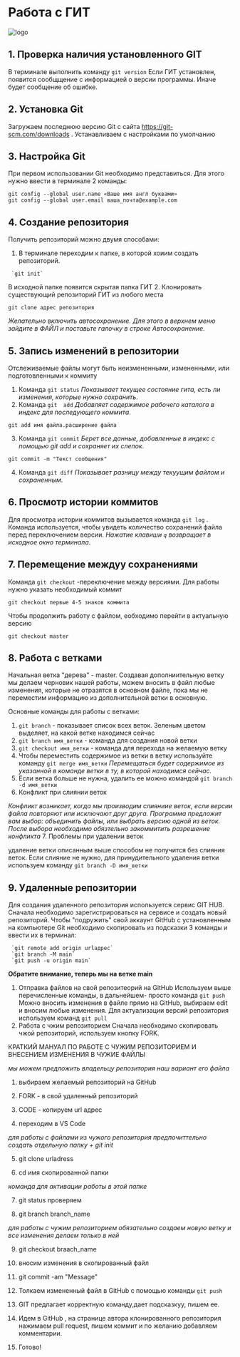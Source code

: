 # Работа с ГИТ

![logo](Gitlogo.png)


## 1. Проверка наличия установленного GIT


В терминале выполнить команду `git version`
Если ГИТ установлен, появится сообщщение с информацией о версии программы. Иначе будет сообщение об ошибке.


## 2. Установка Git
Загружаем последнюю версию Git с сайта https://git-scm.com/downloads .
Устанавливаем с настройками по умолчанию

## 3. Настройка Git
При первом использовании Git необходимо представиться. Для этого нужно ввести в терминале 2 команды:
```
git config --global user.name «Ваше имя англ буквами»
git config --global user.email ваша_почта@example.com
```
## 4. Создание репозитория
Получить репозиторий можно двумя способами:
1. В терминале переходим к папке, в которой хоиим создать репозиторий.
```
 `git init`
```
В исходной папке появится скрытая папка ГИТ
2. Клонировать существующий репозиторий ГИТ из любого места
```
git clone адрес репозитория
```
*Желательно включить автосохранение. Для этого в верхнем меню зайдите в ФАЙЛ и поставьте галочку в строке Автосохранение.*
## 5. Запись изменений в репозитории
Отслеживаемые файлы могут быть неизмененными, измененными, или подготовленными к коммиту

1. Команда `git status` 
*Показывает текущее состояние гита, есть ли изменения, которые нужно сохранить*.
2. Команда `git  add`
*Добавляет содержимое рабочего каталога в индекс для последующего коммита*.
```
git add имя файла.расширение файла
```
3. Команда `git commit`
*Берет все данные, добавленные в индекс с помощью git add и сохраняет их слепок*.
```
git commit -m "Текст сообщения"
```
4. Команда `git diff`
*Показывает разницу между текуущим файлом и сохраненным*.
## 6. Просмотр истории коммитов
Для просмотра истории коммитов вызывается 
команда `git log` .
Команда используется, чтобы увидеть количество сохранений файла перед переключением версии.
*Нажатие клавиши `q` возвращает в исходное окно терминала*.
## 7. Перемещение междуу сохранениями
Команда `git checkout` -переключение между версиями. Для работы нужно указать необходимый коммит
```
git checkout первые 4-5 знаков коммита
```
Чтобы продолжить работу с файлом, еобходимо перейти в актуальную версию
```
git checkout master
```

## 8. Работа с ветками

Начальная ветка "дерева" - master.
Создавая дополниительную ветку мы делаем черновик нашей работы, можем вносить в файл любые изменения, которые не отразятся в основном файле, пока мы не переместим информацию из дополнительной ветки в основную.

Основные команды для работы с ветками:

1. `git branch` - показывает список всех веток. Зеленым цветом выделяет, на какой ветке находимся сейчас
2. `git branch имя_ветки` - команда для создания новой ветки
3. `git checkout имя_ветки` - команда для перехода на желаемую ветку
4. Чтобы переместить содержимое из ветки в ветку используйте команду `git merge имя_ветки`
*Перемещаться будет содержимое из указанной в команде ветки в ту, в которой находимся сейчас.*
5. Если ветка больше не нужна, удалить ее можно командой `git branch -d имя_ветки`
6. Конфликт при слиянии веток

*Конфликт возникает, когда мы производим слияниие веток, если версии файла повторяют или исключают друг друга. Программа предложит вам выбор: объединить файлы, или выбрать версию одной из веток. После выбора необходимо обязтельно закоммитить разрешение конфликта*
7. Проблемы при удалении веток

удаление ветки описанным выше способом не получится без слияния веток. Если слияние не нужно, для принудительного удаления ветки используем команду `git branch -D имя_ветки`

## 9. Удаленные репозитории

Для создания удаленного репозитория используется сервис GIT HUB.
Сначала необходимо зарегистрироваться на сервисе и создать новый репозиторий.
Чтобы "подружить"  свой аккаунт GitHub с установленным на компьютере Git необходимо скопировать из подсказки 3 команды и ввести их в терминал:
```
 `git remote add origin urlадрес`
 `git branch -M main`
 `git push -u origin main`
```
**Oбратите внимание, теперь мы на ветке main**
1. Отправка файлов на свой репозитеорий на GitHub
Используем выше  перечисленные команды,  в дальнейшем- просто команда `git push`
Можно вносить изменения в файле прямо на GitHub, выбираем edit и вносим любые изменения.
Для актуализации версий репозитория используем команд `git pull`
2. Работа с чжим репозиторием
Сначала необходимо скопировать чжой репозиторий, используем кнопку FORK. 

КРАТКИЙ МАНУАЛ ПО РАБОТЕ С ЧУЖИМ РЕПОЗИТОРИЕМ И ВНЕСЕНИЕМ ИЗМЕНЕНИЯ В ЧУЖИЕ ФАЙЛЫ

*мы можем предложить владельцу репозитория наш вариант его файла*

1. выбираем желаемый репозиторий на GitHub

2. FORK - в свой удаленный репозиторий

3. CODE - копируем url адрес

4. переходим в VS Code 

*для работы с файлами из чужого репозитория предпочиттельно создать отдельную папку + git init*

5. git clone urladress

6. cd имя скопированной папки

*команда для активации работы в этой папке*

7. git status проверяем

8. git branch branch_name

*для работы с чужим репозиторием обязательно создаем новую ветку и все изменения делаем только в ней*

9. git checkout braach_name

10. вносим изменения в скопированный файл

11. git commit -am "Message"

12. Толкаем измененный файл в GitHub с помощью команды `git push`

13. GIT предлагает корректную команду,дает подсказкуу, пишем ее.

14. Идем в GitHub , на странице автора клонированного репозитория нажимаем pull request, пишем коммит и по желанию добавляем комментарии.

15. Готово!



